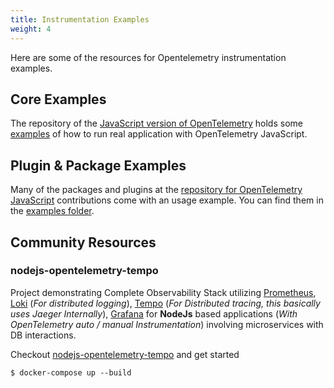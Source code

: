 ```yaml
---
title: Instrumentation Examples
weight: 4
---
```


Here are some of the resources for Opentelemetry instrumentation examples.

## Core Examples

The repository of the [JavaScript version of OpenTelemetry](https://github.com/open-telemetry/opentelemetry-js) holds some
[examples](https://github.com/open-telemetry/opentelemetry-js/tree/main/examples) of how to run real application with OpenTelemetry JavaScript.

## Plugin & Package Examples

Many of the packages and plugins at the [repository for OpenTelemetry JavaScript](https://github.com/open-telemetry/opentelemetry-js-contrib/)
contributions come with an usage example. You can find them in the [examples folder](https://github.com/open-telemetry/opentelemetry-js-contrib/tree/main/examples).

## Community Resources

### nodejs-opentelemetry-tempo

Project demonstrating Complete Observability Stack utilizing [Prometheus](https://prometheus.io/), [Loki](https://grafana.com/oss/loki/) (_For distributed logging_), [Tempo](https://grafana.com/oss/tempo/) (_For Distributed tracing, this basically uses Jaeger Internally_), [Grafana](https://grafana.com/grafana/) for **NodeJs** based applications (_With OpenTelemetry auto / manual Instrumentation_) involving microservices with DB interactions.

Checkout [nodejs-opentelemetry-tempo](https://github.com/mnadeem/nodejs-opentelemetry-tempo) and get started

```console
$ docker-compose up --build
```
